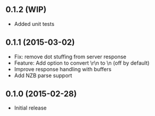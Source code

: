 ## 0.1.2 (WIP)

* Added unit tests

## 0.1.1 (2015-03-02)

* Fix: remove dot stuffing from server response
* Feature: Add option to convert \r\n to \n (off by default)
* Improve response handling with buffers
* Add NZB parse support

## 0.1.0 (2015-02-28)

* Initial release
